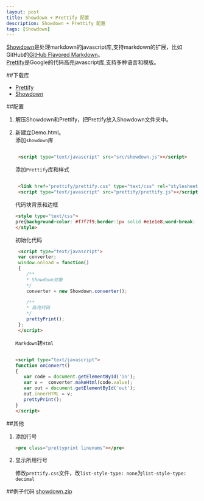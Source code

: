 ```yaml
---
layout: post
title: Showdown + Prettify 配置
description: Showdown + Prettify 配置
tags: [Showdown]
---
```

[Showdown](https://github.com/coreyti/showdown)是处理markdown的javascript库,支持markdown的扩展，比如GitHub的[GitHub Flavored Markdown](https://help.github.com/articles/github-flavored-markdown)。  
[Prettify](https://code.google.com/p/google-code-prettify/)是Google的代码高亮javascript库,支持多种语言和模版。  

##下载库  
* [Prettify](https://google-code-prettify.googlecode.com/files/prettify-small-4-Mar-2013.tar.bz2)
* [Showdown](https://github.com/coreyti/showdown)  

##配置
1. 解压Showdown和Prettify，把Prettify放入Showdown文件夹中。
2. 新建立Demo.html。  
    添加`showdown`库  
    
	```html
	
	 <script type="text/javascript" src="src/showdown.js"></script>
	
	``` 
	 
	添加`Prettify`库和样式  
	
	```html
	
	 <link href="prettify/prettify.css" type="text/css" rel="stylesheet" />
	 <script type="text/javascript" src="prettify/prettify.js"></script>
	
	```
	
	代码块背景和边框  
	
	```html
	<style type="text/css">
	pre{background-color: #f7f7f9;border:1px solid #e1e1e8;word-break: break-word;}
	</style>
	```
	
    初始化代码
    
	```html
	 <script type="text/javascript">
	 var converter;
	 window.onload = function()
	 {
		/**
		* Showdown对象
		*/
		converter = new Showdown.converter();
	
		/**
		* 高亮代码
		*/
		prettyPrint();
	 };
	 </script>
	```
	
	 `Markdown`转`Html`
	 
	 ```html
	 
	 <script type="text/javascript">
	 function onConvert()
	 {
		var code = document.getElementById('in');
		var v =  converter.makeHtml(code.value);
		var out = document.getElementById('out');
		out.innerHTML = v;
		prettyPrint();
	 }
	 </script>
	
	 ```  

##其他
1. 添加行号

 	 ```html
  	 <pre class="prettyprint linenums"></pre>
  	 ```
2. 显示所用行号

   修改`prettify.css`文件，改`list-style-type: none`为`list-style-type: decimal`
   
   
   
##例子代码
[showdown.zip](/assets/zip/showdown.zip)